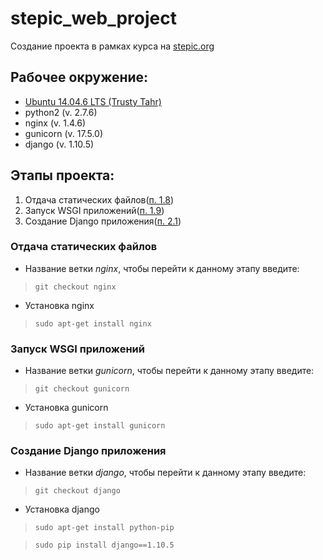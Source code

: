 # stepic_web_project
Создание проекта в рамках курса на [stepic.org](https://stepik.org/course/154)

## Рабочее окружение:
* [Ubuntu 14.04.6 LTS (Trusty Tahr)](http://releases.ubuntu.com/14.04/)
* python2 (v. 2.7.6)
* nginx (v. 1.4.6)
* gunicorn (v. 17.5.0)
* django (v. 1.10.5)

## Этапы проекта:
1. Отдача статических файлов([п. 1.8](https://stepik.org/lesson/14825/step/12?unit=4174))
2. Запуск WSGI приложений([п. 1.9](https://stepik.org/lesson/14826/step/11?unit=4175))
3. Создание Django приложения([п. 2.1](https://stepik.org/lesson/14827/step/11?unit=4176))

### Отдача статических файлов
* Название ветки *nginx*, чтобы перейти к данному этапу введите:
> `git checkout nginx`
* Установка nginx
> `sudo apt-get install nginx`

### Запуск WSGI приложений
* Название ветки *gunicorn*, чтобы перейти к данному этапу введите:
> `git checkout gunicorn`
* Установка gunicorn
> `sudo apt-get install gunicorn`

### Создание Django приложения
* Название ветки *django*, чтобы перейти к данному этапу введите:
> `git checkout django`
* Установка django
> `sudo apt-get install python-pip`

> `sudo pip install django==1.10.5`
